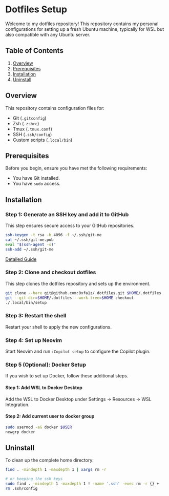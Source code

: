 # Dotfiles Setup

Welcome to my dotfiles repository! This repository contains my personal configurations for setting up a fresh Ubuntu machine, typically for WSL but also compatible with any Ubuntu server.

## Table of Contents

1. [Overview](#overview)
2. [Prerequisites](#prerequisites)
3. [Installation](#installation)
6. [Uninstall](#uninstall)

## Overview

This repository contains configuration files for:
- Git (`.gitconfig`)
- Zsh (`.zshrc`)
- Tmux (`.tmux.conf`)
- SSH (`.ssh/config`)
- Custom scripts (`.local/bin`)

## Prerequisites

Before you begin, ensure you have met the following requirements:
- You have Git installed.
- You have `sudo` access.

## Installation

### Step 1: Generate an SSH key and add it to GitHub
This step ensures secure access to your GitHub repositories.
```sh
ssh-keygen -t rsa -b 4096 -f ~/.ssh/git-me
cat ~/.ssh/git-me.pub
eval "$(ssh-agent -s)"
ssh-add ~/.ssh/git-me
```
[Detailed Guide](https://docs.github.com/en/github/authenticating-to-github/generating-a-new-ssh-key-and-adding-it-to-the-ssh-agent)

### Step 2: Clone and checkout dotfiles
This step clones the dotfiles repository and sets up the environment.
```sh
git clone --bare git@github.com:0xfa1z/.dotfiles.git $HOME/.dotfiles
git --git-dir=$HOME/.dotfiles --work-tree=$HOME checkout
./.local/bin/setup
```

### Step 3: Restart the shell
Restart your shell to apply the new configurations.

### Step 4: Set up Neovim
Start Neovim and run `:Copilot setup` to configure the Copilot plugin.

### Step 5 (Optional): Docker Setup

If you wish to set up Docker, follow these additional steps.

#### Step 1: Add WSL to Docker Desktop
Add the WSL to Docker Desktop under Settings -> Resources -> WSL Integration.

#### Step 2: Add current user to docker group
```sh
sudo usermod -aG docker $USER
newgrp docker
```

## Uninstall

To clean up the complete home directory:
```sh
find . -mindepth 1 -maxdepth 1 | xargs rm -r

# or keeping the ssh keys
sudo find . -mindepth 1 -maxdepth 1 ! -name '.ssh' -exec rm -r {} +
rm .ssh/config
```